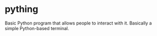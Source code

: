 # pything
Basic Python program that allows people to interact with it. Basically a simple Python-based terminal.
